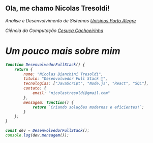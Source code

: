<!-- NicolasTresoldi/Nicolas is a special repository: its README.md will appear on your profile! -->


<h2> Ola, me chamo Nicolas Tresoldi!</h2>
<p><em>Analise e Desenvolvimento de Sistemas <a href="https://www.unisinos.br/">Unisinos Porto Alegre</a><em> </p>
<p><em>Ciência da Computação <a href="https://www.cesuca.edu.br/"> Cesuca Cachoeirinha</a> </em></p> 


<h1>Um pouco mais sobre mim</h1> 

```javascript
function DesenvolvedorFullStack() {
    return {
        nome: "Nicolas Bianchini Tresoldi",
        titulo: "Desenvolvedor Full Stack 🚀",
        tecnologias: ["JavaScript", "Node.js", "React", "SQL"],
        contato: {
            email: "nicolastresoldi@gmail.com"
        },
        mensagem: function() {
            return `Criando soluções modernas e eficientes!`;
        }
    };
}

const dev = DesenvolvedorFullStack();
console.log(dev.mensagem());
```
